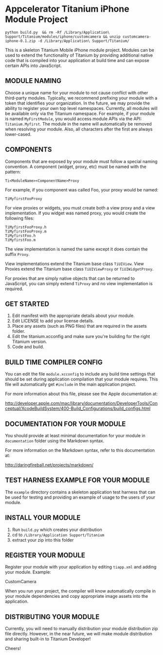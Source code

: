 Appcelerator Titanium iPhone Module Project
===========================================


    python build.py  && rm -Rf /Library/Application\ Support/Titanium/modules/iphone/customcamera && unzip customcamera-iphone-0.1.zip -d /Library/Application\ Support/Titanium/


This is a skeleton Titanium Mobile iPhone module project.  Modules can be 
used to extend the functionality of Titanium by providing additional native
code that is compiled into your application at build time and can expose certain
APIs into JavaScript. 

MODULE NAMING
--------------

Choose a unique name for your module to not cause conflict with other third-party
modules.  Typically, we recommend prefixing your module with a token that identifies
your organization.  In the future, we may provide the ability to register your own
top level namespaces.  Currently, all modules will be available only via the
Titanium namespace.  For example, if your module is named `MyFirstModule`, you would
access module APIs via the API: `Titanium.Myfirst`.  The module in the name will 
automatically be removed when resolving your module.  Also, all characters after the 
first are always lower-cased.

COMPONENTS
-----------

Components that are exposed by your module must follow a special naming convention.
A component (widget, proxy, etc) must be named with the pattern:

	Ti<ModuleName><ComponentName>Proxy

For example, if you component was called Foo, your proxy would be named:

	TiMyfirstFooProxy
	
For view proxies or widgets, you must create both a view proxy and a view implementation. 
If you widget was named proxy, you would create the following files:

	TiMyfirstFooProxy.h
	TiMyfirstFooProxy.m
	TiMyfirstFoo.h
	TiMyfirstFoo.m
	
The view implementation is named the same except it does contain the suffix `Proxy`.  

View implementations extend the Titanium base class `TiUIView`.  View Proxies extend the
Titanium base class `TiUIViewProxy` or `TiUIWidgetProxy`.  

For proxies that are simply native objects that can be returned to JavaScript, you can 
simply extend `TiProxy` and no view implementation is required.


GET STARTED
------------

1. Edit manifest with the appropriate details about your module.
2. Edit LICENSE to add your license details.
3. Place any assets (such as PNG files) that are required in the assets folder.
4. Edit the titanium.xcconfig and make sure you're building for the right Titanium version.
5. Code and build.

BUILD TIME COMPILER CONFIG
--------------------------

You can edit the file `module.xcconfig` to include any build time settings that should be
set during application compilation that your module requires.  This file will automatically
get `#include` in the main application project.  

For more information about this file, please see the Apple documentation at:

<http://developer.apple.com/mac/library/documentation/DeveloperTools/Conceptual/XcodeBuildSystem/400-Build_Configurations/build_configs.html>


DOCUMENTATION FOR YOUR MODULE
-----------------------------

You should provide at least minimal documentation for your module in `documentation` folder
using the Markdown syntax.

For more information on the Markdown syntax, refer to this documentation at:

<http://daringfireball.net/projects/markdown/>


TEST HARNESS EXAMPLE FOR YOUR MODULE
------------------------------------

The `example` directory contains a skeleton application test harness that can be 
used for testing and providing an example of usage to the users of your module.


INSTALL YOUR MODULE
--------------------

1. Run `build.py` which creates your distribution
2. cd to `/Library/Application Support/Titanium`
3. extract your zip into this folder

REGISTER YOUR MODULE
---------------------

Register your module with your application by editing `tiapp.xml` and adding your module.
Example:

<modules>
	<module version="0.1">CustomCamera</module>
</modules>

When you run your project, the compiler will know automatically compile in your module
dependencies and copy appropriate image assets into the application.

DISTRIBUTING YOUR MODULE
-------------------------

Currently, you will need to manually distribution your module distribution zip file directly.
However, in the near future, we will make module distribution and sharing built-in to
Titanium Developer!


Cheers!
